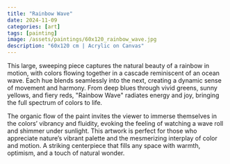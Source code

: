 ```yaml
---
title: "Rainbow Wave"
date: 2024-11-09
categories: [art]
tags: [painting]
image: /assets/paintings/60x120_rainbow_wave.jpg
description: "60x120 cm | Acrylic on Canvas"
---
```


This large, sweeping piece captures the natural beauty of a rainbow in motion, with colors flowing together in a cascade reminiscent of an ocean wave. Each hue blends seamlessly into the next, creating a dynamic sense of movement and harmony. From deep blues through vivid greens, sunny yellows, and fiery reds, "Rainbow Wave" radiates energy and joy, bringing the full spectrum of colors to life.

The organic flow of the paint invites the viewer to immerse themselves in the colors’ vibrancy and fluidity, evoking the feeling of watching a wave roll and shimmer under sunlight. This artwork is perfect for those who appreciate nature’s vibrant palette and the mesmerizing interplay of color and motion. A striking centerpiece that fills any space with warmth, optimism, and a touch of natural wonder.

